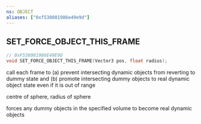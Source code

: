 ```yaml
---
ns: OBJECT
aliases: ["0xf538081986e49e9d"]
---
```

## SET_FORCE_OBJECT_THIS_FRAME

```c
// 0xF538081986E49E9D
void SET_FORCE_OBJECT_THIS_FRAME(Vector3 pos, float radius);
```

call each frame to (a) prevent intersecting dynamic objects from reverting to dummy state and (b) promote intersecting dummy objects to real dynamic object state even if it is out of range

centre of sphere, radius of sphere

forces any dummy objects in the specified volume to become real dynamic objects

